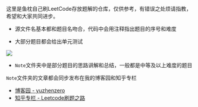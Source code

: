 这里是鱼枕自己刷LeetCode存放题解的仓库，仅供参考，有错误之处烦请指教，希望和大家共同进步。

- 源文件名基本都和题目名吻合，代码中会用注释指出题目的序号和难度

- 大部分题目都会给出单元测试

![](https://blogpicture-yz-1257609930.cos.ap-shanghai.myqcloud.com/20181115203319.png)

- `Note`文件夹中是部分题目的思路讲解和总结，一般都是中等及以上难度的题目

`Note`文件夹的文章都会同步发布在我的博客园和知乎专栏

- [博客园 - yuzhenzero](https://www.cnblogs.com/yuzhenzero/)
- [知乎专栏 - Leetcode刷题之路](https://zhuanlan.zhihu.com/yuzhenLeetcode)


